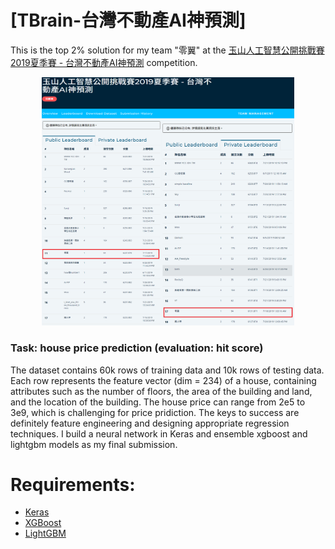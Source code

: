# [TBrain-台灣不動產AI神預測]
This is the top 2% solution for my team "零翼" at the [玉山人工智慧公開挑戰賽2019夏季賽 - 台灣不動產AI神預測](https://tbrain.trendmicro.com.tw/Competitions/Details/6) competition.  

<p align="center"><img src="img/lb.png" width=80% height=80%></p>

### Task: house price prediction (evaluation: hit score)
The dataset contains 60k rows of training data and 10k rows of testing data. Each row represents the feature vector (dim = 234) of a house, containing attributes such as the number of floors, the area of the building and land, and the location of the building. The house price can range from 2e5 to 3e9, which is challenging for price pridiction. The keys to success are definitely feature engineering and designing appropriate regression techniques. I build a neural network in Keras and ensemble xgboost and lightgbm models as my final submission.

# Requirements:  
- [Keras](https://keras.io/)
- [XGBoost](https://xgboost.readthedocs.io/en/latest/index.html)
- [LightGBM](https://lightgbm.readthedocs.io/en/latest/index.html)
